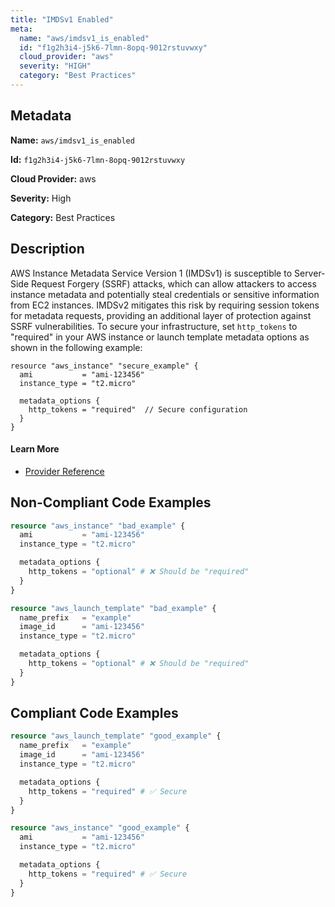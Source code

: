 ```yaml
---
title: "IMDSv1 Enabled"
meta:
  name: "aws/imdsv1_is_enabled"
  id: "f1g2h3i4-j5k6-7lmn-8opq-9012rstuvwxy"
  cloud_provider: "aws"
  severity: "HIGH"
  category: "Best Practices"
---
```


## Metadata
**Name:** `aws/imdsv1_is_enabled`

**Id:** `f1g2h3i4-j5k6-7lmn-8opq-9012rstuvwxy`

**Cloud Provider:** aws

**Severity:** High

**Category:** Best Practices

## Description
AWS Instance Metadata Service Version 1 (IMDSv1) is susceptible to Server-Side Request Forgery (SSRF) attacks, which can allow attackers to access instance metadata and potentially steal credentials or sensitive information from EC2 instances. IMDSv2 mitigates this risk by requiring session tokens for metadata requests, providing an additional layer of protection against SSRF vulnerabilities. To secure your infrastructure, set `http_tokens` to "required" in your AWS instance or launch template metadata options as shown in the following example:

```hcl
resource "aws_instance" "secure_example" {
  ami           = "ami-123456"
  instance_type = "t2.micro"

  metadata_options {
    http_tokens = "required"  // Secure configuration
  }
}
```

#### Learn More

 - [Provider Reference](https://registry.terraform.io/providers/hashicorp/aws/latest/docs/resources/instance#metadata-options)

## Non-Compliant Code Examples
```terraform
resource "aws_instance" "bad_example" {
  ami           = "ami-123456"
  instance_type = "t2.micro"

  metadata_options {
    http_tokens = "optional" # ❌ Should be "required"
  }
}

resource "aws_launch_template" "bad_example" {
  name_prefix   = "example"
  image_id      = "ami-123456"
  instance_type = "t2.micro"

  metadata_options {
    http_tokens = "optional" # ❌ Should be "required"
  }
}

```

## Compliant Code Examples
```terraform
resource "aws_launch_template" "good_example" {
  name_prefix   = "example"
  image_id      = "ami-123456"
  instance_type = "t2.micro"

  metadata_options {
    http_tokens = "required" # ✅ Secure
  }
}

```

```terraform
resource "aws_instance" "good_example" {
  ami           = "ami-123456"
  instance_type = "t2.micro"

  metadata_options {
    http_tokens = "required" # ✅ Secure
  }
}

```